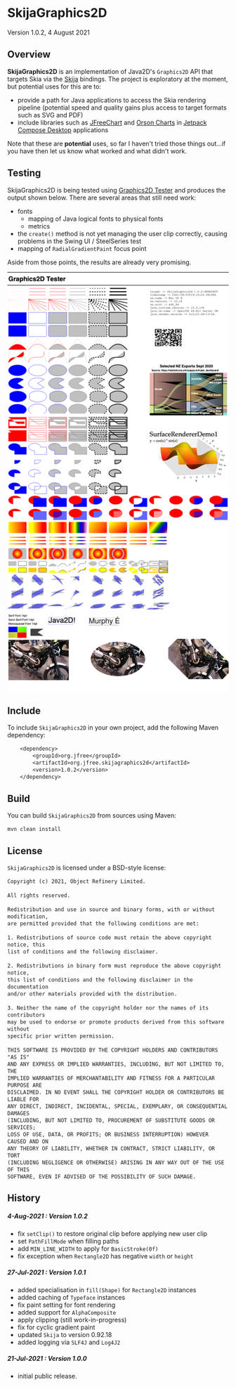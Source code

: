 SkijaGraphics2D
===============

Version 1.0.2, 4 August 2021

Overview
--------
**SkijaGraphics2D** is an implementation of Java2D's `Graphics2D` API that targets Skia via the [Skija](https://github.com/JetBrains/skija) bindings.  The project is exploratory at the moment, but potential uses for this are to:

- provide a path for Java applications to access the Skia rendering pipeline (potential speed and quality gains plus access to target formats such as SVG and PDF)
- include libraries such as [JFreeChart](https://github.com/jfree/jfreechart) and [Orson Charts](https://github.com/jfree/orsoncharts) in [Jetpack Compose Desktop](https://www.jetbrains.com/lp/compose/) applications 
  
Note that these are **potential** uses, so far I haven't tried those things out...if you have then let us know what worked and what didn't work.

Testing
-------
SkijaGraphics2D is being tested using [Graphics2D Tester](https://github.com/jfree/graphics2d-tester) and produces the output shown below.  There are several areas that still need work:

- fonts
  - mapping of Java logical fonts to physical fonts
  - metrics
- the `create()` method is not yet managing the user clip correctly, causing problems in the Swing UI / SteelSeries test
- mapping of `RadialGradientPaint` focus point

Aside from those points, the results are already very promising.

![SkijaGraphics2D test output](skija.png)

Include
-------
To include `SkijaGraphics2D` in your own project, add the following Maven dependency:

        <dependency>
            <groupId>org.jfree</groupId>
            <artifactId>org.jfree.skijagraphics2d</artifactId>
            <version>1.0.2</version>
        </dependency>

Build
-----
You can build `SkijaGraphics2D` from sources using Maven:

    mvn clean install

License
-------

`SkijaGraphics2D` is licensed under a BSD-style license:

```
Copyright (c) 2021, Object Refinery Limited.

All rights reserved.

Redistribution and use in source and binary forms, with or without modification, 
are permitted provided that the following conditions are met:

1. Redistributions of source code must retain the above copyright notice, this
list of conditions and the following disclaimer.

2. Redistributions in binary form must reproduce the above copyright notice, 
this list of conditions and the following disclaimer in the documentation 
and/or other materials provided with the distribution.

3. Neither the name of the copyright holder nor the names of its contributors 
may be used to endorse or promote products derived from this software without 
specific prior written permission.

THIS SOFTWARE IS PROVIDED BY THE COPYRIGHT HOLDERS AND CONTRIBUTORS "AS IS" 
AND ANY EXPRESS OR IMPLIED WARRANTIES, INCLUDING, BUT NOT LIMITED TO, THE 
IMPLIED WARRANTIES OF MERCHANTABILITY AND FITNESS FOR A PARTICULAR PURPOSE ARE 
DISCLAIMED. IN NO EVENT SHALL THE COPYRIGHT HOLDER OR CONTRIBUTORS BE LIABLE FOR
ANY DIRECT, INDIRECT, INCIDENTAL, SPECIAL, EXEMPLARY, OR CONSEQUENTIAL DAMAGES 
(INCLUDING, BUT NOT LIMITED TO, PROCUREMENT OF SUBSTITUTE GOODS OR SERVICES; 
LOSS OF USE, DATA, OR PROFITS; OR BUSINESS INTERRUPTION) HOWEVER CAUSED AND ON 
ANY THEORY OF LIABILITY, WHETHER IN CONTRACT, STRICT LIABILITY, OR TORT 
(INCLUDING NEGLIGENCE OR OTHERWISE) ARISING IN ANY WAY OUT OF THE USE OF THIS 
SOFTWARE, EVEN IF ADVISED OF THE POSSIBILITY OF SUCH DAMAGE.
```

History
-------

##### 4-Aug-2021 : Version 1.0.2
- fix `setClip()` to restore original clip before applying new user clip
- set `PathFillMode` when filling paths
- add `MIN_LINE_WIDTH` to apply for `BasicStroke(0f)`
- fix exception when `Rectangle2D` has negative `width` or `height`

##### 27-Jul-2021 : Version 1.0.1
- added specialisation in `fill(Shape)` for `Rectangle2D` instances
- added caching of `Typeface` instances
- fix paint setting for font rendering
- added support for `AlphaComposite`
- apply clipping (still work-in-progress)
- fix for cyclic gradient paint
- updated `Skija` to version 0.92.18
- added logging via `SLF4J` and `Log4J2`

##### 21-Jul-2021 : Version 1.0.0
- initial public release.